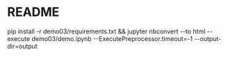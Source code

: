# README

pip install -r demo03/requirements.txt && jupyter nbconvert --to html --execute demo03/demo.ipynb --ExecutePreprocessor.timeout=-1 --output-dir=output

